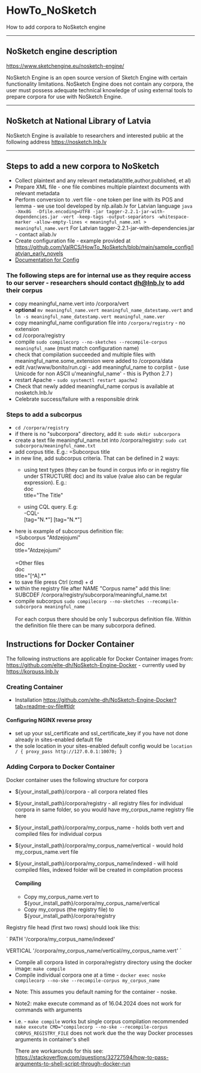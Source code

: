 # HowTo_NoSketch
How to add corpora to NoSketch engine

---
## NoSketch engine description

https://www.sketchengine.eu/nosketch-engine/

NoSketch Engine is an open source version of Sketch Engine with certain functionality limitations. NoSketch Engine does not contain any corpora, the user must possess adequate technical knowledge of using external tools to prepare corpora for use with NoSketch Engine.

---
## NoSketch at National Library of Latvia

NoSketch Engine is available to researchers and interested public at the following address
https://nosketch.lnb.lv

---
## Steps to add a new corpora to NoSketch

* Collect plaintext and any relevant metadata(title,author,published, et al)
* Prepare XML file - one file combines multiple plaintext documents with relevant metadata
* Perform conversion to .vert file - one token per line with its POS and lemma - we use tool developed by nlp.ailab.lv for Latvian language
```java -Xmx8G  -Dfile.encoding=UTF8 -jar tagger-2.2.1-jar-with-dependencies.jar -vert -keep-tags -output-separators -whitespace-marker -allow-empty-lines < meaningful_name.xml > meaningful_name.vert```
For Latvian tagger-2.2.1-jar-with-dependencies.jar - contact ailab.lv
* Create configuration file - example provided at https://github.com/ValRCS/HowTo_NoSketch/blob/main/sample_config/latvian_early_novels
* [Documentation for Config](https://www.sketchengine.eu/documentation/corpus-configuration-file-all-features/)


### The following steps are for internal use as they  require access to our server - researchers should contact dh@lnb.lv to add their corpus

* copy meaningful_name.vert into /corpora/vert
* **optional** ```mv meaningful_name.vert meaningful_name_datestamp.vert``` and ```ln -s meaningful_name_datestamp.vert meaningful_name.ver```
* copy meaningful_name configuration file into ```/corpora/registry``` - no extension
* cd /corpora/registry 
* compile ```sudo compilecorp --no-sketches --recompile-corpus meaningful_name``` (must match configuration name)
* check that compilation succeeded and multiple files with meaningful_name.some_extension were added to /corpora/data
* edit /var/www/bonito/run.cgi - add meaningful_name to corplist - (use Unicode for non ASCII u'meaningful_name' - this is Python 2.7 )
* restart Apache - ```sudo systemctl restart apache2```
* Check that newly added meaningful_name corpus is available at nosketch.lnb.lv
* Celebrate success/failure with a responsible drink


### Steps to add a subcorpus

* ```cd /corpora/registry```
* if there is no "subcorpora" directory, add it: ```sudo mkdir subcorpora```
* create a text file meaningful_name.txt into /corpora/registry: ```sudo cat subcorpora/meaningful_name.txt```
* add corpus title. E.g.: =Subcorpus title
* in new line, add subcorpus criteria. That can be defined in 2 ways:
  * using text types (they can be found in corpus info or in registry file under STRUCTURE doc) and its value (value also can be regular expression). E.g.:  
doc  
title="The Title"  

  * using CQL query. E.g:  
-CQL-  
[tag="N.\*"] [tag="N.\*"]
* here is example of subcorpus definition file:  
=Subcorpus "Atdzejojumi"  
doc  
title="Atdzejojumi"  <br><br>
=Other files  
doc  
title="[^A].*"  
* to save file press Ctrl (cmd) + d
* within the registry file after NAME "Corpus name" add this line:  
SUBCDEF /corpora/registry/subcorpora/meaningful_name.txt
* compile subcorpus ```sudo compilecorp --no-sketches --recompile-subcorpora meaningful_name ```  <br><br>
For each corpus there should be only 1 subcorpus definition file. Within the definition file there can be many subcorpora defined.

## Instructions for Docker Container

The following instructions are applicable for Docker Container images from: https://github.com/elte-dh/NoSketch-Engine-Docker - currently used by https://korpuss.lnb.lv

### Creating Container

* Installation https://github.com/elte-dh/NoSketch-Engine-Docker?tab=readme-ov-file#tldr

#### Configuring NGINX reverse proxy 

* set up your ssl_certificate and ssl_certificate_key if you have not done already  in sites-enabled default file
* the sole location in your sites-enabled default config would be
  `
  location / {
		proxy_pass http://127.0.0.1:10070;
	}
`

### Adding Corpora to Docker Container

Docker container uses the following structure for corpora

* ${your_install_path}/corpora - all corpora related files
* ${your_install_path}/corpora/registry - all registry files for individual corpora in same folder, so you would have my_corpus_name registry file here
* ${your_install_path}/corpora/my_corpus_name - holds both vert and compiled files for individual corpus
* ${your_install_path}/corpora/my_corpus_name/vertical - would hold my_corpus_name.vert file
* ${your_install_path}/corpora/my_corpus_name/indexed - will hold compiled files, indexed folder will be created in compilation process

  #### Compiling

  * Copy my_corpus_name.vert to ${your_install_path}/corpora/my_corpus_name/vertical
  * Copy my_corpus (the registry file) to ${your_install_path}/corpora/registry

Registry file head (first two rows) should look like this:

`
PATH  '/corpora/my_corpus_name/indexed'

VERTICAL '/corpora/my_corpus_name/vertical/my_corpus_name.vert'
`

  * Compile all corpora listed in corpora/registry directory using the docker image: `make compile`
  * Compile individual corpora one at a time - `docker exec noske compilecorp --no-ske --recompile-corpus my_corpus_name`
    
- Note: This assumes you default naming for the container - noske.
- Note2: make execute command as of 16.04.2024 does not work for commands with arguments
- 
    i.e. - `make compile` works but single corpus compilation recommended `make execute CMD="compilecorp --no-ske --recompile-corpus CORPUS_REGISTRY_FILE` does not work due the the way Docker processes arguments in container's shell

  There are workarounds for this see: https://stackoverflow.com/questions/32727594/how-to-pass-arguments-to-shell-script-through-docker-run
